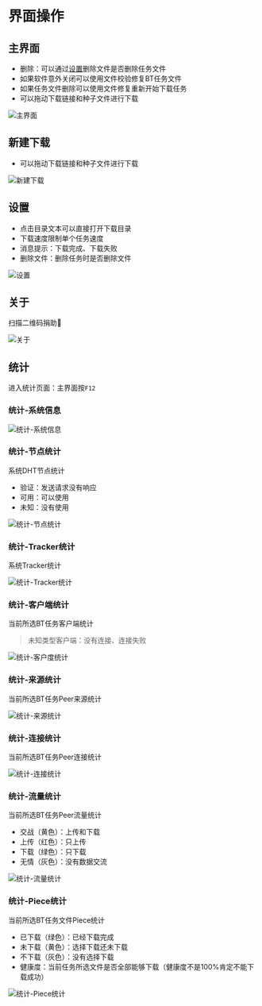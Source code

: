 # 界面操作

## 主界面

* 删除：可以通过[设置](#设置)删除文件是否删除任务文件
* 如果软件意外关闭可以使用文件校验修复BT任务文件
* 如果任务文件删除可以使用文件修复重新开始下载任务
* 可以拖动下载链接和种子文件进行下载

![主界面](.//gui/main.png "主界面")

## 新建下载

* 可以拖动下载链接和种子文件进行下载

![新建下载](.//gui/build.png "新建下载")

## 设置

* 点击目录文本可以直接打开下载目录
* 下载速度限制单个任务速度
* 消息提示：下载完成、下载失败
* 删除文件：删除任务时是否删除文件

![设置](.//gui/setting.png "设置")

## 关于

扫描二维码捐助🐒

![关于](.//gui/about.png "关于")

## 统计

进入统计页面：主界面按`F12`

### 统计-系统信息

![统计-系统信息](.//gui/statistics-system.png "统计-系统信息")

### 统计-节点统计

系统DHT节点统计

* 验证：发送请求没有响应
* 可用：可以使用
* 未知：没有使用

![统计-节点统计](.//gui/statistics-node.png "统计-节点统计")

### 统计-Tracker统计

系统Tracker统计

![统计-Tracker统计](.//gui/statistics-tracker.png "统计-Tracker统计")

### 统计-客户端统计

当前所选BT任务客户端统计

> 未知类型客户端：没有连接、连接失败

![统计-客户度统计](.//gui/statistics-client.png "统计-客户端统计")

### 统计-来源统计

当前所选BT任务Peer来源统计

![统计-来源统计](.//gui/statistics-source.png "统计-来源统计")

### 统计-连接统计

当前所选BT任务Peer连接统计

![统计-连接统计](.//gui/statistics-connect.png "统计-连接统计")

### 统计-流量统计

当前所选BT任务Peer流量统计

* 交战（黄色）：上传和下载
* 上传（红色）：只上传
* 下载（绿色）：只下载
* 无情（灰色）：没有数据交流

![统计-流量统计](.//gui/statistics-traffic.png "统计-流量统计")

### 统计-Piece统计

当前所选BT任务文件Piece统计

* 已下载（绿色）：已经下载完成
* 未下载（黄色）：选择下载还未下载
* 不下载（灰色）：没有选择下载
* 健康度：当前任务所选文件是否全部能够下载（健康度不是100%肯定不能下载成功）

![统计-Piece统计](.//gui/statistics-piece.png "统计-Piece统计")
